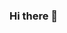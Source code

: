 ### Hi there 👋

<!--
**TShoebridge/TShoebridge** is a ✨ _special_ ✨ repository because its `README.md` (this file) appears on your GitHub profile.


- 🔭 I’m currently working on ... developing programs for  school to expand my students understanding of and opportunities to learn coding.
- 🌱 I’m currently learning ... about better ways to organise resources for students to access.
- 👯 I’m looking to collaborate on ... developing resources for teaching and learning coding.
- 🤔 I’m looking for help with ... Better ways to / resources for teaching and learning about coding
- 💬 Ask me about ... anything really ... :)
- 📫 How to reach me: ... via email: troy.shoebridge@mcglashan.school.nz
- 😄 Pronouns: ... I am male ... so there you go
- ⚡ Fun fact: ... I love to play badminton
-->
